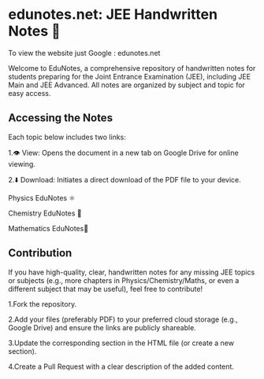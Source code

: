 <h1>edunotes.net: JEE Handwritten Notes 📝</h1>
To view the website just Google : edunotes.net 

Welcome to EduNotes, a comprehensive repository of handwritten notes for students preparing for the Joint Entrance Examination (JEE), including JEE Main and JEE Advanced. All notes are organized by subject and topic for easy access.

<h2>Accessing the Notes</h2>
 Each topic below includes two links:

1.👁️ View: Opens the document in a new tab on Google Drive for online viewing.

2.⬇️ Download: Initiates a direct download of the PDF file to your device.

Physics EduNotes ⚛️

Chemistry EduNotes 🧪

Mathematics EduNotes🟰
<h2>Contribution</h2>
If you have high-quality, clear, handwritten notes for any missing JEE topics or subjects (e.g., more chapters in Physics/Chemistry/Maths, or even a different subject that may be useful), feel free to contribute!

1.Fork the repository.

2.Add your files (preferably PDF) to your preferred cloud storage (e.g., Google Drive) and ensure the links are publicly shareable.

3.Update the corresponding section in the HTML file (or create a new section).

4.Create a Pull Request with a clear description of the added content.
